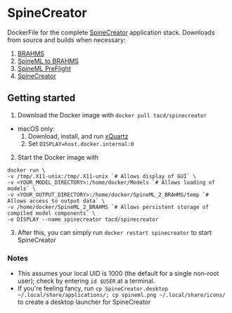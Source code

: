 # SpineCreator
DockerFile for the complete [SpineCreator](http://spineml.github.io/spinecreator/) application stack. Downloads from source and builds when necessary:
1. [BRAHMS](https://github.com/BRAHMS-SystemML/brahms)
2. [SpineML to BRAHMS](https://github.com/SpineML/SpineML_2_BRAHMS)
3. [SpineML PreFlight](https://github.com/SpineML/SpineML_PreFlight)
4. [SpineCreator](https://github.com/SpineML/SpineCreator)

## Getting started
1. Download the Docker image with `docker pull tacd/spinecreator`
  * macOS only:  
    1. Download, install, and run [xQuartz](https://www.xquartz.org)
    2. Set `DISPLAY=host.docker.internal:0`
2. Start the Docker image with
```
docker run \
-v /tmp/.X11-unix:/tmp/.X11-unix `# Allows display of GUI` \
-v <YOUR_MODEL_DIRECTORY>:/home/docker/Models `# Allows loading of models` \
-v <YOUR_OUTPUT_DIRECTORY>:/home/docker/SpineML_2_BRAHMS/temp `# Allows access to output data` \
-v /home/docker/SpineML_2_BRAHMS `# Allows persistent storage of compiled model components` \
-e DISPLAY --name spinecreator tacd/spinecreator
```
3. After this, you can simply run `docker restart spinecreator` to start SpineCreator

### Notes
* This assumes your local UID is 1000 (the default for a single non-root user); check by entering `id $USER` at a terminal.
* If you're feeling fancy, run `cp SpineCreator.desktop ~/.local/share/applications/; cp spineml.png ~/.local/share/icons/` to create a desktop launcher for SpineCreator
